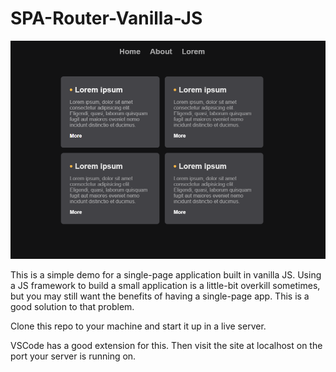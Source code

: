 # SPA-Router-Vanilla-JS

<img src="/public/img/spahomepage.png">

This is a simple demo for a single-page application built in vanilla JS. Using a JS framework to build a small
application is a little-bit overkill sometimes, but you may still want the benefits of having a single-page app.
This is a good solution to that problem.

Clone this repo to your machine and start it up in a live server.

VSCode has a good extension for this. Then visit the site at localhost on the port your server is running on.
